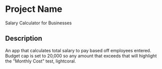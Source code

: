 # Project Name

Salary Calculator for Businesses

## Description

An app that calculates total salary to pay based off employees entered. Budget cap is set to 20,000 so any amount that exceeds that will highlight the "Monthly Cost" test, lightcoral.